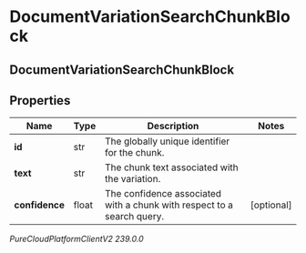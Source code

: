 # DocumentVariationSearchChunkBlock

## DocumentVariationSearchChunkBlock

## Properties

|Name | Type | Description | Notes|
|------------ | ------------- | ------------- | -------------|
| **id** | str | The globally unique identifier for the chunk. | |
| **text** | str | The chunk text associated with the variation. | |
| **confidence** | float | The confidence associated with a chunk with respect to a search query. | [optional] |



_PureCloudPlatformClientV2 239.0.0_
